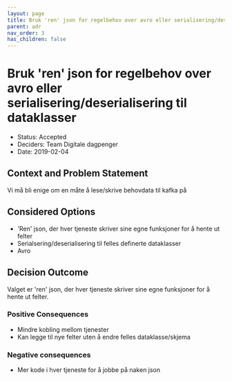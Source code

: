 ```yaml
---
layout: page
title: Bruk 'ren' json for regelbehov over avro eller serialisering/deserialisering til dataklasser
parent: adr
nav_order: 3
has_children: false
---
```


# Bruk 'ren' json for regelbehov over avro eller serialisering/deserialisering til dataklasser

* Status: Accepted
* Deciders: Team Digitale dagpenger
* Date: 2019-02-04

## Context and Problem Statement

Vi må bli enige om en måte å lese/skrive behovdata til kafka på

## Considered Options

* 'Ren' json, der hver tjeneste skriver sine egne funksjoner for å hente ut felter
* Serialsering/deserialisering til felles definerte dataklasser
* Avro

## Decision Outcome

Valget er 'ren' json, der hver tjeneste skriver sine egne funksjoner for å hente ut felter.

### Positive Consequences
* Mindre kobling mellom tjenester
* Kan legge til nye felter uten å endre felles dataklasse/skjema

### Negative consequences
* Mer kode i hver tjeneste for å jobbe på naken json

